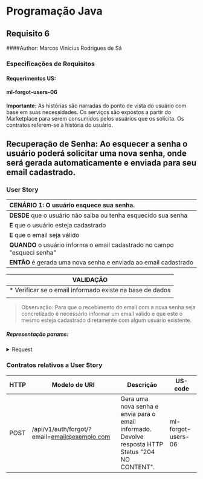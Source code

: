 # Programação Java
## Requisito 6
####Author: Marcos Vinicius Rodrigues de Sá

### Especificações de Requisitos

#### Requerimentos US:
#### ml-forgot-users-06

**Importante:**
As histórias são narradas do ponto de vista do usuário com base em
suas necessidades. Os serviços são expostos a partir do Marketplace para serem
consumidos pelos usuários que os solicita. Os contratos referem-se à história do usuário.

## Recuperação de Senha: Ao esquecer a senha o usuário poderá solicitar uma nova senha, onde será gerada automaticamente e enviada para seu email cadastrado. 
### User Story

| **CENÁRIO 1:** O usuário esquece sua senha.                  |
|:-----------------------------------------------------------------------|
| **DESDE**  que o usuário não saiba ou tenha esquecido sua senha                        |
| **E** que o usuário esteja cadastrado                                |
| **E** que o email seja válido                                        |
| **QUANDO** o usuário informa o email cadastrado no campo "esqueci senha" |
| **ENTÃO** é gerada uma nova senha e enviada ao email cadastrado              | |

| VALIDAÇÃO                                             |
|-------------------------------------------------------|
| * Verificar se o email informado existe na base de dados | 
      |

> Observação:
 Para que o recebimento do email com a nova senha seja concretizado é necessário informar um email válido e que este o mesmo esteja cadastrado diretamente com algum usuário existente.

##### Representação params:
<details><summary>Request</summary><p>

```PARAMS
                 PARAMS
                 
      KEY          |        VALUE
     email         |   email@exemplo.com 
```
</p></details>


### Contratos relativos a User Story
| HTTP | Modelo de URI                                             | Descrição                                                                                                                                                                                                                                                                           | US-code |
|------|-----------------------------------------------------------|-------------------------------------------------------------------------------------------------------------------------------------------------------------------------------------------------------------------------------------------------------------------------------------|---|
| POST | /api/v1/auth/forgot/?email=email@exemplo.com                            | Gera uma nova senha e envia para o email informado. <br>Devolve resposta HTTP Status "204 NO CONTENT". | ml-forgot-users-06 |
